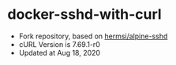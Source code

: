 # docker-sshd-with-curl

- Fork repository, based on [hermsi/alpine-sshd](https://github.com/Hermsi1337/docker-sshd)
- cURL Version is 7.69.1-r0
- Updated at Aug 18, 2020

